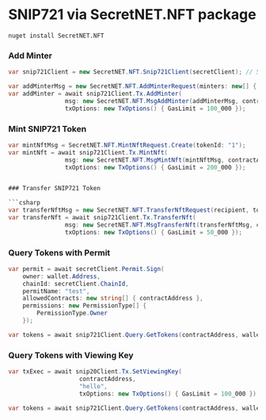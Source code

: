 # SNIP721 via SecretNET.NFT package
`nuget install SecretNET.NFT`

### Add Minter

```csharp
var snip721Client = new SecretNET.NFT.Snip721Client(secretClient); // SecretNET.NFT 

var addMinterMsg = new SecretNET.NFT.AddMinterRequest(minters: new[] { "" });
var addMinter = await snip721Client.Tx.AddMinter(
                msg: new SecretNET.NFT.MsgAddMinter(addMinterMsg, contractAddress, codeHash), 
                txOptions: new TxOptions() { GasLimit = 100_000 });
```    

### Mint SNIP721 Token

```csharp
var mintNftMsg = SecretNET.NFT.MintNftRequest.Create(tokenId: "1");
var mintNft = await snip721Client.Tx.MintNft(
                msg: new SecretNET.NFT.MsgMintNft(mintNftMsg, contractAddress, codeHash), 
                txOptions: new TxOptions() { GasLimit = 200_000 }); 


### Transfer SNIP721 Token

```csharp
var transferNftMsg = new SecretNET.NFT.TransferNftRequest(recipient, tokenId);
var transferNft = await snip721Client.Tx.TransferNft(
                msg: new SecretNET.NFT.MsgTransferNft(transferNftMsg, contractAddress, codeHash), 
                txOptions: new TxOptions() { GasLimit = 50_000 }); 

```


### Query Tokens with Permit

```csharp
var permit = await secretClient.Permit.Sign(
    owner: wallet.Address,
    chainId: secretClient.ChainId,
    permitName: "test",
    allowedContracts: new string[] { contractAddress },
    permissions: new PermissionType[] {
        PermissionType.Owner
    });

var tokens = await snip721Client.Query.GetTokens(contractAddress, wallet.Address, permit: permit, codeHash: codeHash);

```

### Query Tokens with Viewing Key

```csharp
var txExec = await snip20Client.Tx.SetViewingKey(
                    contractAddress,
                    "hello",
                    txOptions: new TxOptions() { GasLimit = 100_000 });

var tokens = await snip721Client.Query.GetTokens(contractAddress, wallet.Address, viewingKey: "hello", codeHash: codeHash);

```
